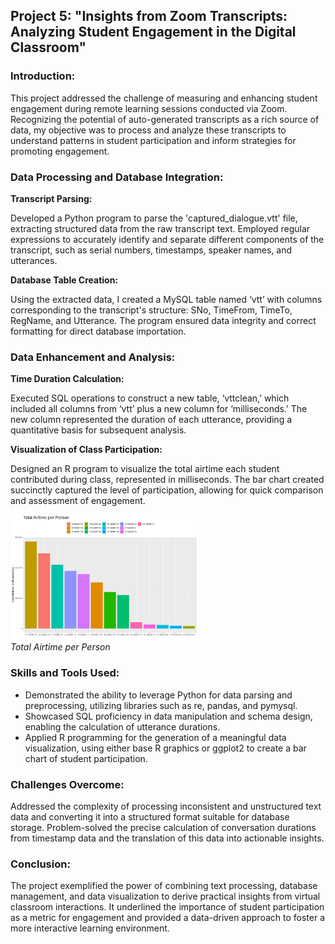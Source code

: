 ## Project 5: "Insights from Zoom Transcripts: Analyzing Student Engagement in the Digital Classroom"


### Introduction:

This project addressed the challenge of measuring and enhancing student engagement during remote learning sessions conducted via Zoom. Recognizing the potential of auto-generated transcripts as a rich source of data, my objective was to process and analyze these transcripts to understand patterns in student participation and inform strategies for promoting engagement.

### Data Processing and Database Integration:

**Transcript Parsing:**

Developed a Python program to parse the 'captured_dialogue.vtt' file, extracting structured data from the raw transcript text.
Employed regular expressions to accurately identify and separate different components of the transcript, such as serial numbers, timestamps, speaker names, and utterances.

**Database Table Creation:**

Using the extracted data, I created a MySQL table named ‘vtt’ with columns corresponding to the transcript's structure: SNo, TimeFrom, TimeTo, RegName, and Utterance.
The program ensured data integrity and correct formatting for direct database importation.

### Data Enhancement and Analysis:

**Time Duration Calculation:**

Executed SQL operations to construct a new table, ‘vttclean,’ which included all columns from ‘vtt’ plus a new column for ‘milliseconds.’
The new column represented the duration of each utterance, providing a quantitative basis for subsequent analysis.

**Visualization of Class Participation:**

Designed an R program to visualize the total airtime each student contributed during class, represented in milliseconds.
The bar chart created succinctly captured the level of participation, allowing for quick comparison and assessment of engagement.

<a href="https://airfire6518.github.io/portfolio/anl503_proj_2/img/vttclean.png">
    <img src="img/vttclean.png" alt="Example Image" width="300" height="200">
</a>
<p style="margin-top: 0;"><em>Total Airtime per Person</em></p>


### Skills and Tools Used:

- Demonstrated the ability to leverage Python for data parsing and preprocessing, utilizing libraries such as re, pandas, and pymysql.
- Showcased SQL proficiency in data manipulation and schema design, enabling the calculation of utterance durations.
- Applied R programming for the generation of a meaningful data visualization, using either base R graphics or ggplot2 to create a bar chart of student participation.


### Challenges Overcome:

Addressed the complexity of processing inconsistent and unstructured text data and converting it into a structured format suitable for database storage.
Problem-solved the precise calculation of conversation durations from timestamp data and the translation of this data into actionable insights.


### Conclusion:

The project exemplified the power of combining text processing, database management, and data visualization to derive practical insights from virtual classroom interactions. It underlined the importance of student participation as a metric for engagement and provided a data-driven approach to foster a more interactive learning environment.